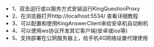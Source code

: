 * 1、双击运行或以服务方式安装运行KingQuestionProxy
* 2、在浏览器打开http://localhost:5534/ 查看详细教程
* 3、可以配置和使用KingAnswerClient来给安卓机自动刷机
* 4、可以使用ws协议开发其它客户端(安卓或ios等)
* 5、支持部署在公网服务器上，给手机4G网络设置代理使用
